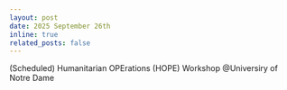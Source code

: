 ```yaml
---
layout: post
date: 2025 September 26th
inline: true
related_posts: false
---
```


(Scheduled) Humanitarian OPErations (HOPE) Workshop @Universiry of Notre Dame